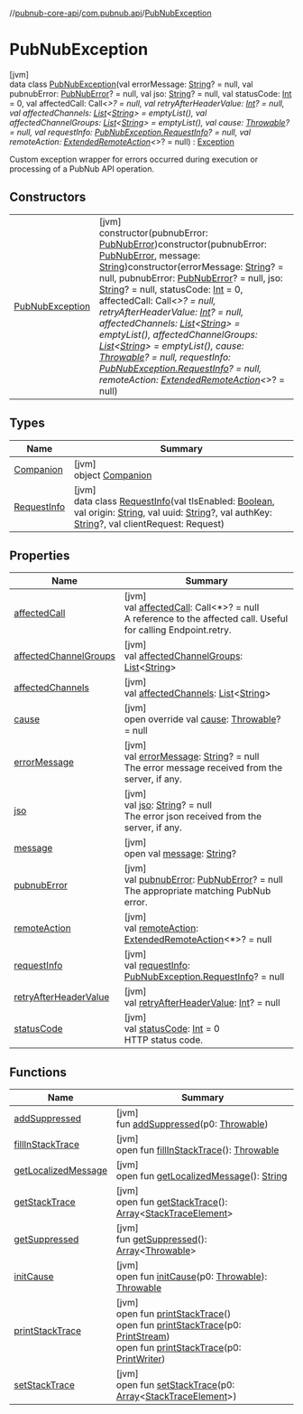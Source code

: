 //[pubnub-core-api](../../../index.md)/[com.pubnub.api](../index.md)/[PubNubException](index.md)

# PubNubException

[jvm]\
data class [PubNubException](index.md)(val errorMessage: [String](https://kotlinlang.org/api/latest/jvm/stdlib/kotlin/-string/index.html)? = null, val pubnubError: [PubNubError](../-pub-nub-error/index.md)? = null, val jso: [String](https://kotlinlang.org/api/latest/jvm/stdlib/kotlin/-string/index.html)? = null, val statusCode: [Int](https://kotlinlang.org/api/latest/jvm/stdlib/kotlin/-int/index.html) = 0, val affectedCall: Call&lt;*&gt;? = null, val retryAfterHeaderValue: [Int](https://kotlinlang.org/api/latest/jvm/stdlib/kotlin/-int/index.html)? = null, val affectedChannels: [List](https://kotlinlang.org/api/latest/jvm/stdlib/kotlin.collections/-list/index.html)&lt;[String](https://kotlinlang.org/api/latest/jvm/stdlib/kotlin/-string/index.html)&gt; = emptyList(), val affectedChannelGroups: [List](https://kotlinlang.org/api/latest/jvm/stdlib/kotlin.collections/-list/index.html)&lt;[String](https://kotlinlang.org/api/latest/jvm/stdlib/kotlin/-string/index.html)&gt; = emptyList(), val cause: [Throwable](https://kotlinlang.org/api/latest/jvm/stdlib/kotlin/-throwable/index.html)? = null, val requestInfo: [PubNubException.RequestInfo](-request-info/index.md)? = null, val remoteAction: [ExtendedRemoteAction](../../com.pubnub.api.endpoints.remoteaction/-extended-remote-action/index.md)&lt;*&gt;? = null) : [Exception](https://docs.oracle.com/javase/8/docs/api/java/lang/Exception.html)

Custom exception wrapper for errors occurred during execution or processing of a PubNub API operation.

## Constructors

| | |
|---|---|
| [PubNubException](-pub-nub-exception.md) | [jvm]<br>constructor(pubnubError: [PubNubError](../-pub-nub-error/index.md))constructor(pubnubError: [PubNubError](../-pub-nub-error/index.md), message: [String](https://kotlinlang.org/api/latest/jvm/stdlib/kotlin/-string/index.html))constructor(errorMessage: [String](https://kotlinlang.org/api/latest/jvm/stdlib/kotlin/-string/index.html)? = null, pubnubError: [PubNubError](../-pub-nub-error/index.md)? = null, jso: [String](https://kotlinlang.org/api/latest/jvm/stdlib/kotlin/-string/index.html)? = null, statusCode: [Int](https://kotlinlang.org/api/latest/jvm/stdlib/kotlin/-int/index.html) = 0, affectedCall: Call&lt;*&gt;? = null, retryAfterHeaderValue: [Int](https://kotlinlang.org/api/latest/jvm/stdlib/kotlin/-int/index.html)? = null, affectedChannels: [List](https://kotlinlang.org/api/latest/jvm/stdlib/kotlin.collections/-list/index.html)&lt;[String](https://kotlinlang.org/api/latest/jvm/stdlib/kotlin/-string/index.html)&gt; = emptyList(), affectedChannelGroups: [List](https://kotlinlang.org/api/latest/jvm/stdlib/kotlin.collections/-list/index.html)&lt;[String](https://kotlinlang.org/api/latest/jvm/stdlib/kotlin/-string/index.html)&gt; = emptyList(), cause: [Throwable](https://kotlinlang.org/api/latest/jvm/stdlib/kotlin/-throwable/index.html)? = null, requestInfo: [PubNubException.RequestInfo](-request-info/index.md)? = null, remoteAction: [ExtendedRemoteAction](../../com.pubnub.api.endpoints.remoteaction/-extended-remote-action/index.md)&lt;*&gt;? = null) |

## Types

| Name | Summary |
|---|---|
| [Companion](-companion/index.md) | [jvm]<br>object [Companion](-companion/index.md) |
| [RequestInfo](-request-info/index.md) | [jvm]<br>data class [RequestInfo](-request-info/index.md)(val tlsEnabled: [Boolean](https://kotlinlang.org/api/latest/jvm/stdlib/kotlin/-boolean/index.html), val origin: [String](https://kotlinlang.org/api/latest/jvm/stdlib/kotlin/-string/index.html), val uuid: [String](https://kotlinlang.org/api/latest/jvm/stdlib/kotlin/-string/index.html)?, val authKey: [String](https://kotlinlang.org/api/latest/jvm/stdlib/kotlin/-string/index.html)?, val clientRequest: Request) |

## Properties

| Name | Summary |
|---|---|
| [affectedCall](affected-call.md) | [jvm]<br>val [affectedCall](affected-call.md): Call&lt;*&gt;? = null<br>A reference to the affected call. Useful for calling Endpoint.retry. |
| [affectedChannelGroups](affected-channel-groups.md) | [jvm]<br>val [affectedChannelGroups](affected-channel-groups.md): [List](https://kotlinlang.org/api/latest/jvm/stdlib/kotlin.collections/-list/index.html)&lt;[String](https://kotlinlang.org/api/latest/jvm/stdlib/kotlin/-string/index.html)&gt; |
| [affectedChannels](affected-channels.md) | [jvm]<br>val [affectedChannels](affected-channels.md): [List](https://kotlinlang.org/api/latest/jvm/stdlib/kotlin.collections/-list/index.html)&lt;[String](https://kotlinlang.org/api/latest/jvm/stdlib/kotlin/-string/index.html)&gt; |
| [cause](cause.md) | [jvm]<br>open override val [cause](cause.md): [Throwable](https://kotlinlang.org/api/latest/jvm/stdlib/kotlin/-throwable/index.html)? = null |
| [errorMessage](error-message.md) | [jvm]<br>val [errorMessage](error-message.md): [String](https://kotlinlang.org/api/latest/jvm/stdlib/kotlin/-string/index.html)? = null<br>The error message received from the server, if any. |
| [jso](jso.md) | [jvm]<br>val [jso](jso.md): [String](https://kotlinlang.org/api/latest/jvm/stdlib/kotlin/-string/index.html)? = null<br>The error json received from the server, if any. |
| [message](index.md#1824300659%2FProperties%2F1454713420) | [jvm]<br>open val [message](index.md#1824300659%2FProperties%2F1454713420): [String](https://kotlinlang.org/api/latest/jvm/stdlib/kotlin/-string/index.html)? |
| [pubnubError](pubnub-error.md) | [jvm]<br>val [pubnubError](pubnub-error.md): [PubNubError](../-pub-nub-error/index.md)? = null<br>The appropriate matching PubNub error. |
| [remoteAction](remote-action.md) | [jvm]<br>val [remoteAction](remote-action.md): [ExtendedRemoteAction](../../com.pubnub.api.endpoints.remoteaction/-extended-remote-action/index.md)&lt;*&gt;? = null |
| [requestInfo](request-info.md) | [jvm]<br>val [requestInfo](request-info.md): [PubNubException.RequestInfo](-request-info/index.md)? = null |
| [retryAfterHeaderValue](retry-after-header-value.md) | [jvm]<br>val [retryAfterHeaderValue](retry-after-header-value.md): [Int](https://kotlinlang.org/api/latest/jvm/stdlib/kotlin/-int/index.html)? = null |
| [statusCode](status-code.md) | [jvm]<br>val [statusCode](status-code.md): [Int](https://kotlinlang.org/api/latest/jvm/stdlib/kotlin/-int/index.html) = 0<br>HTTP status code. |

## Functions

| Name | Summary |
|---|---|
| [addSuppressed](index.md#282858770%2FFunctions%2F1454713420) | [jvm]<br>fun [addSuppressed](index.md#282858770%2FFunctions%2F1454713420)(p0: [Throwable](https://kotlinlang.org/api/latest/jvm/stdlib/kotlin/-throwable/index.html)) |
| [fillInStackTrace](index.md#-1102069925%2FFunctions%2F1454713420) | [jvm]<br>open fun [fillInStackTrace](index.md#-1102069925%2FFunctions%2F1454713420)(): [Throwable](https://kotlinlang.org/api/latest/jvm/stdlib/kotlin/-throwable/index.html) |
| [getLocalizedMessage](index.md#1043865560%2FFunctions%2F1454713420) | [jvm]<br>open fun [getLocalizedMessage](index.md#1043865560%2FFunctions%2F1454713420)(): [String](https://kotlinlang.org/api/latest/jvm/stdlib/kotlin/-string/index.html) |
| [getStackTrace](index.md#2050903719%2FFunctions%2F1454713420) | [jvm]<br>open fun [getStackTrace](index.md#2050903719%2FFunctions%2F1454713420)(): [Array](https://kotlinlang.org/api/latest/jvm/stdlib/kotlin/-array/index.html)&lt;[StackTraceElement](https://docs.oracle.com/javase/8/docs/api/java/lang/StackTraceElement.html)&gt; |
| [getSuppressed](index.md#672492560%2FFunctions%2F1454713420) | [jvm]<br>fun [getSuppressed](index.md#672492560%2FFunctions%2F1454713420)(): [Array](https://kotlinlang.org/api/latest/jvm/stdlib/kotlin/-array/index.html)&lt;[Throwable](https://kotlinlang.org/api/latest/jvm/stdlib/kotlin/-throwable/index.html)&gt; |
| [initCause](index.md#-418225042%2FFunctions%2F1454713420) | [jvm]<br>open fun [initCause](index.md#-418225042%2FFunctions%2F1454713420)(p0: [Throwable](https://kotlinlang.org/api/latest/jvm/stdlib/kotlin/-throwable/index.html)): [Throwable](https://kotlinlang.org/api/latest/jvm/stdlib/kotlin/-throwable/index.html) |
| [printStackTrace](index.md#-1769529168%2FFunctions%2F1454713420) | [jvm]<br>open fun [printStackTrace](index.md#-1769529168%2FFunctions%2F1454713420)()<br>open fun [printStackTrace](index.md#1841853697%2FFunctions%2F1454713420)(p0: [PrintStream](https://docs.oracle.com/javase/8/docs/api/java/io/PrintStream.html))<br>open fun [printStackTrace](index.md#1175535278%2FFunctions%2F1454713420)(p0: [PrintWriter](https://docs.oracle.com/javase/8/docs/api/java/io/PrintWriter.html)) |
| [setStackTrace](index.md#2135801318%2FFunctions%2F1454713420) | [jvm]<br>open fun [setStackTrace](index.md#2135801318%2FFunctions%2F1454713420)(p0: [Array](https://kotlinlang.org/api/latest/jvm/stdlib/kotlin/-array/index.html)&lt;[StackTraceElement](https://docs.oracle.com/javase/8/docs/api/java/lang/StackTraceElement.html)&gt;) |

